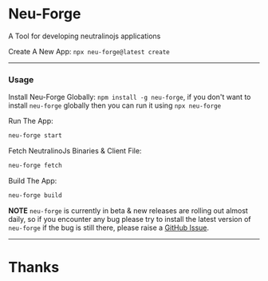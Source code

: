 # Neu-Forge
A Tool for developing neutralinojs applications

Create A New App: `npx neu-forge@latest create`

---
### Usage

Install Neu-Forge Globally: `npm install -g neu-forge`, if you don't want to install `neu-forge` globally then you can run it using `npx neu-forge`

Run The App:
```bash
neu-forge start
```

Fetch NeutralinoJs Binaries & Client File:
```bash
neu-forge fetch
```

Build The App:
```bash
neu-forge build
```

**NOTE** `neu-forge` is currently in beta & new releases are rolling out almost daily, so if you encounter any bug please try to install the latest version of `neu-forge` if the bug is still there, please raise a [GitHub Issue](https://github.com/pegvin/neu-forge/issues/new/choose).

---
# Thanks